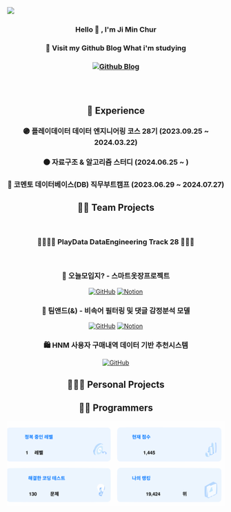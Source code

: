 <img src="https://capsule-render.vercel.app/api?type=waving&color=ddd6f3&height=150&section=header" />
<div align="center">

### Hello 👋 , I'm Ji Min Chur
### **🤖 Visit my Github Blog What i'm studying**

### [![Github Blog](https://img.shields.io/badge/Github_Blog-8B89CC?style=for-the-badge&logo=About.me&logoColor=white)](https://jiminchur.github.io/)
<br>
<br>

## 📕 Experience

### 🟣 플레이데이터 데이터 엔지니어링 코스 28기 (2023.09.25 ~ 2024.03.22)
### 🟤 자료구조 & 알고리즘 스터디 (2024.06.25 ~ )
### 🔵 코멘토 데이터베이스(DB) 직무부트캠프 (2023.06.29 ~ 2024.07.27)

## 👬🏻 Team Projects
<br>

### 🚶🏻‍♂️‍➡️ PlayData DataEngineering Track 28 🚶🏻‍➡️
<br>

### 🚪 오늘모입지? - 스마트옷장프로젝트
[![GitHub](https://img.shields.io/badge/GitHub-100000?style=for-the-badge&logo=github&logoColor=white)](https://github.com/jiminchur/PlayData-28_Smart-Closet) [![Notion](https://img.shields.io/badge/Notion-000000?style=for-the-badge&logo=notion&logoColor=white)](https://mire-plastic-701.notion.site/bfc7f47b46834963bd43153fc36be358?pvs=4)
### 🤬 팀앤드(&) - 비속어 필터링 및 댓글 감정분석 모델
[![GitHub](https://img.shields.io/badge/GitHub-100000?style=for-the-badge&logo=github&logoColor=white)](https://github.com/jiminchur/PlayData-28_Badword-filter-Sentiment-analysis) [![Notion](https://img.shields.io/badge/Notion-000000?style=for-the-badge&logo=notion&logoColor=white)](https://mire-plastic-701.notion.site/1dc226e8604448f9b38136f7ada75bba?pvs=4)
### 🛍️ HNM 사용자 구매내역 데이터 기반 추천시스템
[![GitHub](https://img.shields.io/badge/GitHub-100000?style=for-the-badge&logo=github&logoColor=white)](https://github.com/jiminchur/PlayData-28_HNMdata-Recommendation-Website)


## 🧑🏻‍💻 Personal Projects

## 🧑‍🎓 Programmers
[![](https://github.com/jiminchur/github-programmers-rank/blob/master/lib/result.svg)](https://github.com/libtv/github-programmers-rank)
</div>


